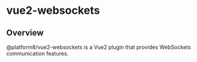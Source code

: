 # vue2-websockets

## Overview
@platform8/vue2-websockets is a Vue2 plugin that provides WebSockets communication features.

